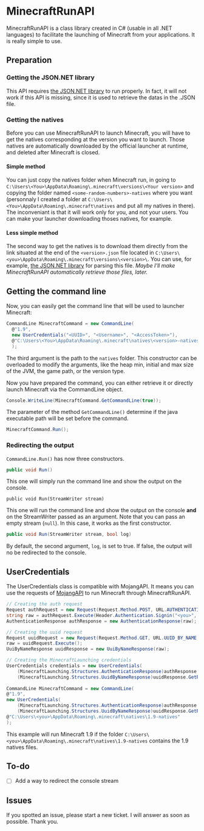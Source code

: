# MinecraftRunAPI

MinecraftRunAPI is a class library created in C# (usable in all .NET languages) to facilitate the launching of Minecraft from your applications.
It is really simple to use.

## Preparation

### Getting the JSON.NET library

This API requires [the JSON.NET library](http://www.newtonsoft.com/json) to run properly.
In fact, it will not work if this API is missing, since it is used to retrieve the datas in the <version>.JSON file.

### Getting the natives

Before you can use MinecraftRunAPI to launch Minecraft, you will have to get the natives corresponding at the version you want to launch.
Those natives are automatically downloaded by the official launcher at runtime, and deleted after Minecraft is closed.


#### Simple method

You can just copy the natives folder when Minecraft run, in going to `C:\Users\<You>\AppData\Roaming\.minecraft\versions\<Your version>` and copying the folder named `<some-random-numbers>-natives` where you want (personnaly I created a folder at `C:\Users\<You>\AppData\Roaming\.minecraft\natives` and put all my natives in there).
The inconveniant is that it will work only for you, and not your users.
You can make your launcher downloading thoses natives, for example.


#### Less simple method

The second way to get the natives is to download them directly from the link situated at the end of the `<version>.json` file located in `C:\Users\<you>\AppData\Roaming\.minecraft\versions\<version>\`.
You can use, for example, [the JSON.NET library](http://www.newtonsoft.com/json) for parsing this file.
_Maybe I'll make MinecraftRunAPI automatically retrieve those files, later._


## Getting the command line

Now, you can easily get the command line that will be used to launcher Minecraft:

```csharp
CommandLine MinecraftCommand = new CommandLine(
  @"1.9",
  new UserCredentials("<UUID>", "<Username>", "<AccessToken>"),
  @"C:\Users\<You>\AppData\Roaming\.minecraft\natives\<version>-natives"
  );
```

The third argument is the path to the `natives` folder.
This constructor can be overloaded to modify the arguments, like the heap min, initial and max size of the JVM, the game path, or the version type.

Now you have prepared the command, you can either retrieve it or directly launch Minecraft via the CommandLine object.

```csharp
Console.WriteLine(MinecraftCommand.GetCommandLine(true));
```
The parameter of the method `GetCommandLine()` determine if the java executable path will be set before the command.

```csharp
MinecraftCommand.Run();
```

### Redirecting the output

`CommandLine.Run()` has now three constructors.

```csharp
public void Run()
```
This one will simply run the command line and show the output on the console.

```chsarp
public void Run(StreamWriter stream)
```
This one will run the command line and show the output on the console **and** on the StreamWriter passed as an argument.
Note that you can pass an empty stream (`null`). In this case, it works as the first constructor.

```csharp
public void Run(StreamWriter stream, bool log)
```
By default, the second argument, `log`, is set to true. If false, the output will no be redirected to the console.

## UserCredentials

The UserCredentials class is compatible with MojangAPI.
It means you can use the requests of [MojangAPI](https://github.com/hawezo/MojangAPI) to run Minecraft through MinecraftRunAPI.

```csharp
// Creating the auth request
Request authRequest = new Request(Request.Method.POST, URL.AUTHENTICATION.SIGN_IN);
string raw = authRequest.Execute(Header.Authentication.Signin("<you>", "<your password>"));
AuthenticationResponse authResponse = new AuthenticationResponse(raw);

// Creating the uuid request
Request uuidRequest = new Request(Request.Method.GET, URL.UUID_BY_NAME, authResponse.GetResponse.PlayerName);
raw = uuidRequest.Execute();
UuiByNameResponse uuidResponse = new UuiByNameResponse(raw);

// Creating the MinecraftLaunching credentials
UserCredentials credentials = new UserCredentials(
    (MinecraftLaunching.Structures.AuthenticationResponse)authResponse.GetResponse,
    (MinecraftLaunching.Structures.UuidByNameResponse)uuidResponse.GetResponse);
    
CommandLine MinecraftCommand = new CommandLine(
@"1.9",
new UserCredentials(
    (MinecraftLaunching.Structures.AuthenticationResponse)authResponse.GetResponse,
    (MinecraftLaunching.Structures.UuidByNameResponse)uuidResponse.GetResponse),
@"C:\Users\<you>\AppData\Roaming\.minecraft\natives\1.9-natives"
);
```
This example will run Minecraft 1.9 if the folder `C:\Users\<you>\AppData\Roaming\.minecraft\natives\1.9-natives` contains the 1.9 natives files.

## To-do

- [ ] Add a way to redirect the console stream

## Issues

If you spotted an issue, please start a new ticket. I will answer as soon as possible. Thank you.
